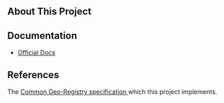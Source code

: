 ## About This Project

## Documentation
* [Official Docs](https://terraframe.github.io/geoprism-registry/mydoc_dev_setup.html)


## References
The <a href="https://github.com/terraframe/common-geo-registry-specification" target="_blank">Common Geo-Registry specification </a> which this project implements.


